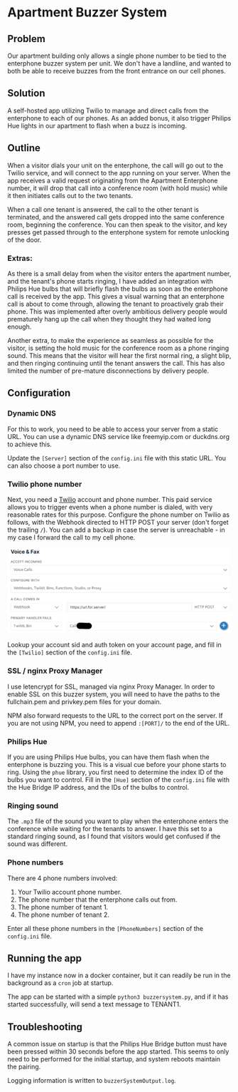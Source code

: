 # Apartment Buzzer System

## Problem

Our apartment building only allows a single phone number to be tied to the enterphone buzzer system per unit. We don't have a landline, and wanted to both be able to receive buzzes from the front entrance on our cell phones.

## Solution

A self-hosted app utilizing Twilio to manage and direct calls from the enterphone to each of our phones. As an added bonus, it also trigger Philips Hue lights in our apartment to flash when a buzz is incoming.

## Outline

When a visitor dials your unit on the enterphone, the call will go out to the Twilio service, and will connect to the app running on your server. When the app receives a valid request originating from the Apartment Enterphone number, it will drop that call into a conference room (with hold music) while it then initiates calls out to the two tenants.

When a call one tenant is answered, the call to the other tenant is terminated, and the answered call gets dropped into the same conference room, beginning the conference. You can then speak to the visitor, and key presses get passed through to the enterphone system for remote unlocking of the door.

### Extras:

As there is a small delay from when the visitor enters the apartment number, and the tenant's phone starts ringing, I have added an integration with Philips Hue bulbs that will briefly flash the bulbs as soon as the enterphone call is received by the app. This gives a visual warning that an enterphone call is about to come through, allowing the tenant to proactively grab their phone. This was implemented after overly ambitious delivery people would prematurely hang up the call when they thought they had waited long enough.

Another extra, to make the experience as seamless as possible for the visitor, is setting the hold music for the conference room as a phone ringing sound. This means that the visitor will hear the first normal ring, a slight blip, and then ringing continuing until the tenant answers the call. This has also limited the number of pre-mature disconnections by delivery people.

## Configuration

### Dynamic DNS

For this to work, you need to be able to access your server from a static URL. You can use a dynamic DNS service like freemyip.com or duckdns.org to achieve this.

Update the `[Server]` section of the `config.ini` file with this static URL. You can also choose a port number to use.

### Twilio phone number

Next, you need a [Twilio](www.twilio.com) account and phone number. This paid service allows you to trigger events when a phone number is dialed, with very reasonable rates for this purpose. Configure the phone number on Twilio as follows, with the Webhook directed to HTTP POST your server (don't forget the trailing `/`). You can add a backup in case the server is unreachable - in my case I forward the call to my cell phone.

![image-20210804203057404](README.assets/image-20210804203057404.png)

Lookup your account sid and auth token on your account page, and fill in the `[Twilio]` section of the `config.ini` file.

### SSL / nginx Proxy Manager

I use letencrypt for SSL, managed via nginx Proxy Manager. In order to enable SSL on this buzzer system, you will need to have the paths to the fullchain.pem and privkey.pem files for your domain. 

NPM also forward requests to the URL to the correct port on the server. If you are not using NPM, you need to append `:[PORT]/` to the end of the URL.

### Philips Hue

If you are using Philips Hue bulbs, you can have them flash when the enterphone is buzzing you. This is a visual cue before your phone starts to ring. Using the `phue` library, you first need to determine the index ID of the bulbs you want to control. Fill in the `[Hue]` section of the `config.ini` file with the Hue Bridge IP address, and the IDs of the bulbs to control.

### Ringing sound

The `.mp3` file of the sound you want to play when the enterphone enters the conference while waiting for the tenants to answer. I have this set to a standard ringing sound, as I found that visitors would get confused if the sound was different.

### Phone numbers

There are 4 phone numbers involved:

1. Your Twilio account phone number.
2. The phone number that the enterphone calls out from.
3. The phone number of tenant 1.
4. The phone number of tenant 2.

Enter all these phone numbers in the `[PhoneNumbers]` section of the `config.ini` file.

## Running the app

I have my instance now in a docker container, but it can readily be run in the background as a `cron` job at startup.

The app can be started with a simple `python3 buzzersystem.py`, and if it has started successfully, will send a text message to TENANT1.

## Troubleshooting

A common issue on startup is that the Philips Hue Bridge button must have been pressed within 30 seconds before the app started. This seems to only need to be performed for the initial startup, and system reboots maintain the pairing.

Logging information is written to `buzzerSystemOutput.log`.
